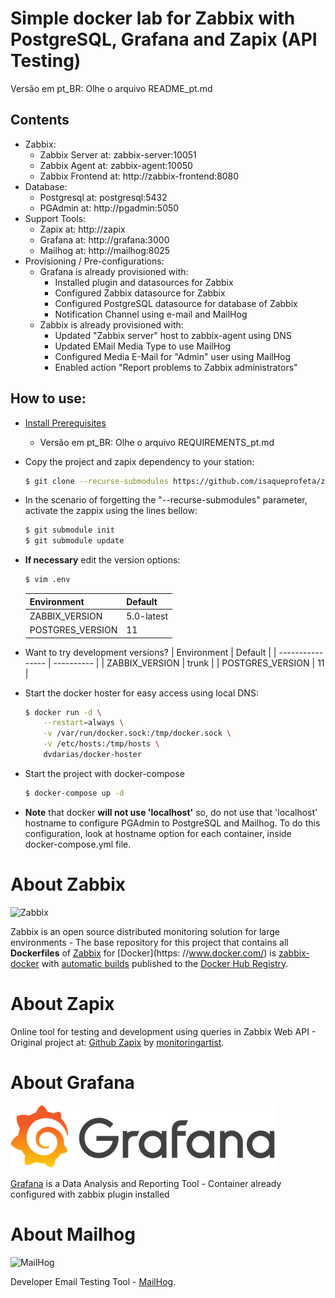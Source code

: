 # Simple docker lab for Zabbix with PostgreSQL, Grafana and Zapix (API Testing)

Versão em pt_BR: Olhe o arquivo README_pt.md

## Contents

- Zabbix:
  - Zabbix Server at: zabbix-server:10051
  - Zabbix Agent at: zabbix-agent:10050
  - Zabbix Frontend at: http://zabbix-frontend:8080
- Database:
  - Postgresql at: postgresql:5432
  - PGAdmin at: http://pgadmin:5050
- Support Tools:
  - Zapix at: http://zapix
  - Grafana at: http://grafana:3000
  - Mailhog at: http://mailhog:8025
- Provisioning / Pre-configurations:
  - Grafana is already provisioned with:
    - Installed plugin and datasources for Zabbix
    - Configured Zabbix datasource for Zabbix
    - Configured PostgreSQL datasource for database of Zabbix
    - Notification Channel using e-mail and MailHog
  - Zabbix is already provisioned with:
    - Updated "Zabbix server" host to zabbix-agent using DNS
    - Updated EMail Media Type to use MailHog
    - Configured Media E-Mail for "Admin" user using MailHog
    - Enabled action "Report problems to Zabbix administrators"

## How to use:

- [Install Prerequisites](./REQUIREMENTS.md)
  - Versão em pt_BR: Olhe o arquivo REQUIREMENTS_pt.md
- Copy the project and zapix dependency to your station:
  ```sh
  $ git clone --recurse-submodules https://github.com/isaqueprofeta/zabbix-lab.git
  ```
- In the scenario of forgetting the "--recurse-submodules" parameter, activate the zappix using the lines bellow:
  ```sh
  $ git submodule init
  $ git submodule update
  ```
- **If necessary** edit the version options:

  ```sh
  $ vim .env
  ```

  | Environment      | Default    |
  | ---------------- | ---------- |
  | ZABBIX_VERSION   | 5.0-latest |
  | POSTGRES_VERSION | 11         |

- Want to try development versions?
  | Environment | Default |
  | ---------------- | ---------- |
  | ZABBIX_VERSION | trunk |
  | POSTGRES_VERSION | 11 |

- Start the docker hoster for easy access using local DNS:
  ```sh
  $ docker run -d \
      --restart=always \
      -v /var/run/docker.sock:/tmp/docker.sock \
      -v /etc/hosts:/tmp/hosts \
      dvdarias/docker-hoster
  ```
- Start the project with docker-compose

  ```sh
  $ docker-compose up -d
  ```

- **Note** that docker **will not use 'localhost'** so, do not use that 'localhost' hostname to configure PGAdmin to PostgreSQL and Mailhog. To do this configuration, look at hostname option for each container, inside docker-compose.yml file.

# About Zabbix

![Zabbix](https://assets.zabbix.com/img/logo/zabbix_logo_500x131.png)

Zabbix is ​​an open source distributed monitoring solution for large environments - The base repository for this project that contains all **Dockerfiles** of [Zabbix](https://zabbix.com/) for [Docker](https: //www.docker.com/) is [zabbix-docker](https://github.com/zabbix/zabbix-docker) with [automatic builds](https://registry.hub.docker.com/u/zabbix/) published to the [Docker Hub Registry](https://registry.hub.docker.com/).

# About Zapix

Online tool for testing and development using queries in Zabbix Web API - Original project at: [Github Zapix](https://github.com/monitoringartist/zapix) by [monitoringartist](https://monitoringartist.com/).

# About Grafana

![Grafana](https://raw.githubusercontent.com/grafana/grafana/master/docs/logo-horizontal.png)

[Grafana](https://grafana.com) is a Data Analysis and Reporting Tool - Container already configured with zabbix plugin installed

# About Mailhog

![MailHog](https://raw.githubusercontent.com/mailhog/MailHog-UI/master/assets/images/hog.png)

Developer Email Testing Tool - [MailHog](https://github.com/mailhog/MailHog).
